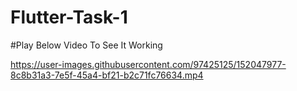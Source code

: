 # Flutter-Task-1
#Play Below Video To See It Working


https://user-images.githubusercontent.com/97425125/152047977-8c8b31a3-7e5f-45a4-bf21-b2c71fc76634.mp4

